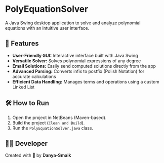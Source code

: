 # PolyEquationSolver

A Java Swing desktop application to solve and analyze polynomial equations with an intuitive user interface.

## 🌟 Features

- **User-Friendly GUI:** Interactive interface built with Java Swing  
- **Versatile Solver:** Solves polynomial expressions of any degree  
- **Email Solutions:** Easily send computed solutions directly from the app  
- **Advanced Parsing:** Converts infix to postfix (Polish Notation) for accurate calculations  
- **Efficient Data Handling:** Manages terms and operations using a custom Linked List  

## 🛠 How to Run

1. Open the project in NetBeans (Maven-based).
2. Build the project (`Clean and Build`).
3. Run the `PolyEquationSolver.java` class.

## 👩‍💻 Developer

Created with 💙 by **Danya-Smaik**

